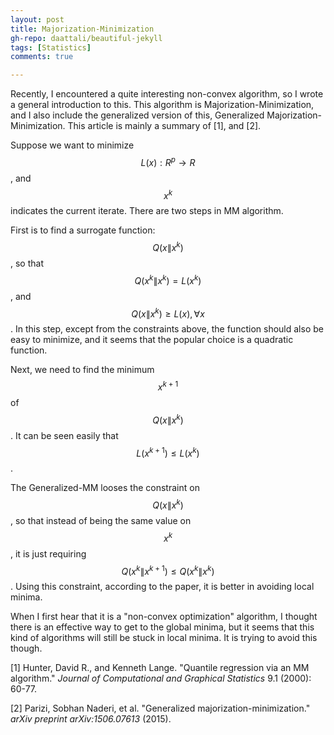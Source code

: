 ```yaml
---
layout: post
title: Majorization-Minimization
gh-repo: daattali/beautiful-jekyll
tags: [Statistics]
comments: true

---
```


Recently, I encountered a quite interesting non-convex algorithm, so I wrote a general introduction to this. This algorithm is Majorization-Minimization, and I also include the generalized version of this, Generalized Majorization-Minimization. This article is mainly a summary of [1], and [2].

Suppose we want to minimize $$ L(x):R^p \rightarrow R $$, and $$ x^k $$ indicates the current iterate. There are two steps in MM algorithm. 

First is to find a surrogate function: $$ Q(x\|x^k) $$, so that $$ Q(x^k\|x^k) = L(x^k) $$, and $$ Q(x\|x^k) \geq L(x), \forall x $$. In this step, except from the constraints above, the function should also be easy to minimize, and it seems that the popular choice is a quadratic function.

Next, we need to find the minimum $$ x^{k+1} $$ of $$ Q(x\|x^k) $$. It can be seen easily that $$ L(x^{k+1})\leq L(x^k) $$.

The Generalized-MM looses the constraint on $$ Q(x\|x^k) $$, so that instead of being the same value on $$ x^k $$, it is just requiring $$ Q(x^k\|x^{k+1}) \leq Q(x^k\|x^k) $$. Using this constraint, according to the paper, it is better in avoiding local minima.

  When I first hear that it is a "non-convex optimization" algorithm, I thought there is an effective way to get to the global minima, but it seems that this kind of algorithms will still be stuck in local minima. It is trying to avoid this though.




[1] Hunter, David R., and Kenneth Lange. "Quantile regression via an MM algorithm." *Journal of Computational and Graphical Statistics* 9.1 (2000): 60-77.

[2] Parizi, Sobhan Naderi, et al. "Generalized majorization-minimization." *arXiv preprint arXiv:1506.07613* (2015).
